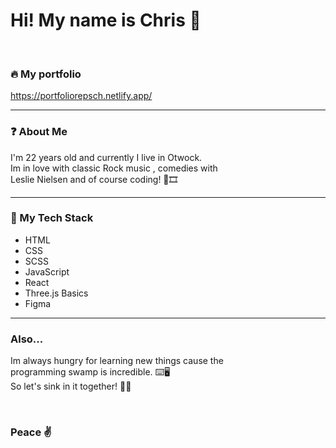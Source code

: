 # Hi! My name is Chris 👋

<br />

### 🔥 My portfolio 

https://portfoliorepsch.netlify.app/
<hr />


### ❓ About Me 

I'm 22 years old and currently I live in Otwock.<br />
Im in love with classic Rock music , comedies with<br />
Leslie Nielsen and of course coding! 🎸🎞
<hr />


### 🔧 My Tech Stack 

- HTML
- CSS
- SCSS
- JavaScript
- React
- Three.js Basics
- Figma
<hr />


### Also... 

Im always hungry for learning new things cause the <br />programming swamp is incredible. ⌨️🖥<br />
So let's sink in it together! 🏊‍♀️

<br />

### Peace ✌️
